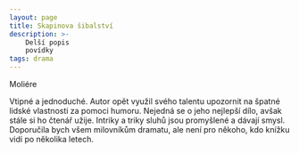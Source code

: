 ```yaml
---
layout: page
title: Skapinova šibalství
description: >- 
    Delší popis
    povídky
tags: drama
---
```

Moliére

Vtipné a jednoduché. Autor opět využil svého talentu upozornit na špatné lidské vlastnosti za pomoci humoru. Nejedná se o jeho nejlepší dílo, avšak stále si ho čtenář užije. Intriky a triky sluhů jsou promyšlené a dávají smysl. Doporučila bych všem milovníkům dramatu, ale není pro někoho, kdo knížku vidí po několika letech.   
